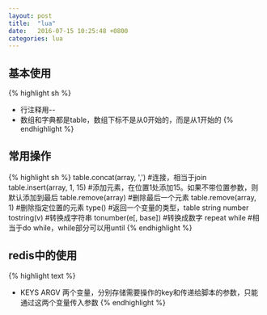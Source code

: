 ```yaml
---
layout: post
title:  "lua"
date:   2016-07-15 10:25:48 +0800
categories: lua
---
```


## 基本使用
{% highlight sh %}
* 行注释用--
* 数组和字典都是table，数组下标不是从0开始的，而是从1开始的
{% endhighlight %}

## 常用操作
{% highlight sh %}
table.concat(array, ',') #连接，相当于join
table.insert(array, 1, 15) #添加元素，在位置1处添加15。如果不带位置参数，则默认添加到最后
table.remove(array) #删除最后一个元素
table.remove(array, 1) #删除指定位置的元素
type() #返回一个变量的类型，table string number
tostring(v) #转换成字符串
tonumber(e[, base]) #转换成数字
repeat while #相当于do while，while部分可以用until
{% endhighlight %}

## redis中的使用
{% highlight text %}
* KEYS ARGV 两个变量，分别存储需要操作的key和传递给脚本的参数，只能通过这两个变量传入参数
{% endhighlight %}
